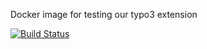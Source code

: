 Docker image for testing our typo3 extension  

[![Build Status](https://travis-ci.org/antonysystemhaus/docker-typo3-extension-testing.svg?branch=master)](https://travis-ci.org/antonysystemhaus/docker-typo3-extension-testing)
